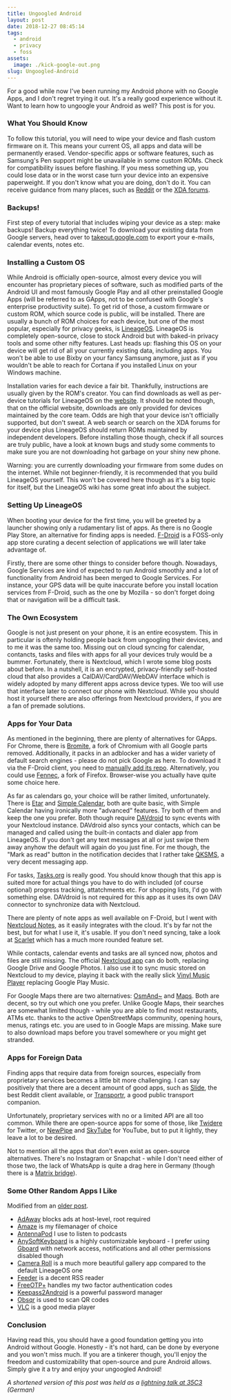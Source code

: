 ```yaml
---
title: Ungoogled Android
layout: post
date: 2018-12-27 08:45:14
tags:
  - android
  - privacy
  - foss
assets:
  image: ./kick-google-out.png
slug: Ungoogled-Android
---
```


For a good while now I've been running my Android phone with no Google Apps, and I don't regret trying it out. It's a really good experience without it. Want to learn how to ungoogle your Android as well? This post is for you.

<!-- more -->

### What You Should Know

To follow this tutorial, you will need to wipe your device and flash custom firmware on it. This means your current OS, all apps and data will be permanently erased. Vendor-specific apps or software features, such as Samsung's Pen support might be unavailable in some custom ROMs. Check for compatibility issues before flashing. If you mess something up, you could lose data or in the worst case turn your device into an expensive paperweight. If you don't know what you are doing, don't do it. You can receive guidance from many places, such as [Reddit](https://reddit.com/r/LineageOS) or the [XDA forums](https://forums.xda-developers.com).

### Backups!

First step of every tutorial that includes wiping your device as a step: make backups! Backup everything twice! To download your existing data from Google servers, head over to [takeout.google.com](https://takeout.google.com) to export your e-mails, calendar events, notes etc.

### Installing a Custom OS

While Android is officially open-source, almost every device you will encounter has proprietary pieces of software, such as modified parts of the Android UI and most famously Google Play and all other preinstalled Google Apps (will be referred to as GApps, not to be confused with Google's enterprise productivity suite). To get rid of those, a custom firmware or custom ROM, which source code is public, will be installed. There are usually a bunch of ROM choices for each device, but one of the most popular, especially for privacy geeks, is [LineageOS](https://lineageos.org). LineageOS is completely open-source, close to stock Android but with baked-in privacy tools and some other nifty features. Last heads up: flashing this OS on your device will get rid of all your currently existing data, including apps. You won't be able to use Bixby on your fancy Samsung anymore, just as if you wouldn't be able to reach for Cortana if you installed Linux on your Windows machine.

Installation varies for each device a fair bit. Thankfully, instructions are usually given by the ROM's creator. You can find downloads as well as per-device tutorials for LineageOS on the [website](https://download.lineageos.org). It should be noted though, that on the official website, downloads are only provided for devices maintained by the core team. Odds are high that your device isn't officially supported, but don't sweat. A web search or search on the XDA forums for your device plus LineageOS should return ROMs maintained by independent developers. Before installing those though, check if all sources are truly public, have a look at known bugs and study some comments to make sure you are not downloading hot garbage on your shiny new phone.

Warning: you are currently downloading your firmware from some dudes on the internet. While not beginner-friendly, it is recommended that you build LineageOS yourself. This won't be covered here though as it's a big topic for itself, but the LineageOS wiki has some great info about the subject.

### Setting Up LineageOS

When booting your device for the first time, you will be greeted by a launcher showing only a rudamentary list of apps. As there is no Google Play Store, an alternative for finding apps is needed. [F-Droid](https://fdroid.org) is a FOSS-only app store curating a decent selection of applications we will later take advantage of.

Firstly, there are some other things to consider before though. Nowadays, Google Services are kind of expected to run Android smoothly and a lot of functionality from Android has been merged to Google Services. For instance, your GPS data will be quite inaccurate before you install location services from F-Droid, such as the one by Mozilla - so don't forget doing that or navigation will be a difficult task.

### The Own Ecosystem

Google is not just present on your phone, it is an entire ecosystem. This in particular is oftenly holding people back from ungoogling their devices, and to me it was the same too. Missing out on cloud syncing for calendar, contancts, tasks and files with apps for all your devices truly would be a bummer. Fortunately, there is Nextcloud, which I wrote some blog posts about before. In a nutshell, it is an encrypted, privacy-friendly self-hosted cloud that also provides a CalDAV/CardDAV/WebDAV interface which is widely adopted by many different apps across device types. We too will use that interface later to connect our phone with Nextcloud. While you should host it yourself there are also offerings from Nextcloud providers, if you are a fan of premade solutions.

### Apps for Your Data

As mentioned in the beginning, there are plenty of alternatives for GApps. For Chrome, there is [Bromite](https://www.bromite.org), a fork of Chromium with all Google parts removed. Additionally, it packs in an adblocker and has a wider variety of default search engines - please do not pick Google as here. To download it via the F-Droid client, you need to [manually add its repo](https://www.bromite.org/fdroid). Alternatively, you could use [Fennec](https://f-droid.org/de/packages/org.mozilla.fennec_fdroid/), a fork of Firefox. Browser-wise you actually have quite some choice here.

As far as calendars go, your choice will be rather limited, unfortunately. There is [Etar](https://f-droid.org/de/packages/ws.xsoh.etar/) and [Simple Calendar](https://f-droid.org/de/packages/com.simplemobiletools.calendar/), both are quite basic, with Simple Calendar having ironically more "advanced" features. Try both of them and keep the one you prefer. Both though require [DAVdroid](https://f-droid.org/de/packages/at.bitfire.davdroid/) to sync events with your Nextcloud instance. DAVdroid also syncs your contacts, which can be managed and called using the built-in contacts and dialer app from LineageOS. If you don't get any text messages at all or just swipe them away anyhow the default will again do you just fine. For me though, the "Mark as read" button in the notification decides that I rather take [QKSMS](https://f-droid.org/de/packages/com.moez.QKSMS/), a very decent messaging app.

For tasks, [Tasks.org](https://f-droid.org/de/packages/org.tasks/) is really good. You should know though that this app is suited more for actual things you have to do with included (of course optional) progress tracking, attatchments etc. For shopping lists, I'd go with something else. DAVdroid is not required for this app as it uses its own DAV connector to synchronize data with Nextcloud.

There are plenty of note apps as well available on F-Droid, but I went with [Nextcloud Notes](https://f-droid.org/de/packages/it.niedermann.owncloud.notes/), as it easily integrates with the cloud. It's by far not the best, but for what I use it, it's usable. If you don't need syncing, take a look at [Scarlet](https://f-droid.org/de/packages/com.bijoysingh.quicknote/) which has a much more rounded feature set.

While contacts, calendar events and tasks are all synced now, photos and files are still missing. The official [Nextcloud app](https://f-droid.org/de/packages/com.nextcloud.client/) can do both, replacing Google Drive and Google Photos. I also use it to sync music stored on Nextcloud to my device, playing it back with the really slick [Vinyl Music Player](https://f-droid.org/de/packages/com.poupa.vinylmusicplayer/) replacing Google Play Music.

For Google Maps there are two alternatives: [OsmAnd~](https://f-droid.org/de/packages/net.osmand.plus/) and [Maps](https://f-droid.org/de/packages/com.github.axet.maps/). Both are decent, so try out which one you prefer. Unlike Google Maps, their searches are somewhat limited though - while you are able to find most restaurants, ATMs etc. thanks to the active OpenStreetMaps community, opening hours, menus, ratings etc. you are used to in Google Maps are missing. Make sure to also download maps before you travel somewhere or you might get stranded.

### Apps for Foreign Data

Finding apps that require data from foreign sources, especially from proprietary services becomes a little bit more challenging. I can say positively that there are a decent amount of good apps, such as [Slide](https://f-droid.org/de/packages/me.ccrama.redditslide/), the best Reddit client available, or [Transportr](https://f-droid.org/de/packages/de.grobox.liberario/), a good public transport companion.

Unfortunately, proprietary services with no or a limited API are all too common. While there are open-source apps for some of those, like [Twidere](https://f-droid.org/de/packages/org.mariotaku.twidere/) for Twitter, or [NewPipe](https://f-droid.org/de/packages/org.schabi.newpipe/) and [SkyTube](https://f-droid.org/de/packages/free.rm.skytube.oss/) for YouTube, but to put it lightly, they leave a lot to be desired.

Not to mention all the apps that don't even exist as open-source alternatives. There's no Instagram or Snapchat - while I don't need either of those two, the lack of WhatsApp is quite a drag here in Germany (though there is a [Matrix bridge](https://matrix.org/docs/projects/as/mautrix-whatsapp.html)).

### Some Other Random Apps I Like

Modified from an [older post](/2018/08/08/My-efforts-towards-privacy/).

- [AdAway](https://f-droid.org/de/packages/org.adaway/) blocks ads at host-level, root required
- [Amaze](https://f-droid.org/de/packages/com.amaze.filemanager/) is my filemanager of choice
- [AntennaPod](https://f-droid.org/de/packages/de.danoeh.antennapod/) I use to listen to podcasts
- [AnySoftKeyboard](https://f-droid.org/packages/com.menny.android.anysoftkeyboard/) is a highly customizable keyboard - I prefer using [Gboard](https://play.google.com/store/apps/details?id=com.google.android.inputmethod.latin&hl=en) with network access, notifications and all other permissions disabled though
- [Camera Roll](https://f-droid.org/de/packages/us.koller.cameraroll/) is a much more beautiful gallery app compared to the default LineageOS one
- [Feeder](https://f-droid.org/de/packages/com.nononsenseapps.feeder/) is a decent RSS reader
- [FreeOTP+](https://f-droid.org/de/packages/org.liberty.android.freeotpplus/) handles my two factor authentication codes
- [Keepass2Android](https://github.com/PhilippC/keepass2android) is a powerful password manager
- [Obsqr](https://f-droid.org/de/packages/trikita.obsqr/) is used to scan QR codes
- [VLC](https://www.videolan.org/vlc/download-android.html) is a good media player

### Conclusion

Having read this, you should have a good foundation getting you into Android without Google. Honestly - it's not hard, can be done by everyone and you won't miss much. If you are a tinkerer though, you'll enjoy the freedom and customizability that open-source and pure Android allows. Simply give it a try and enjoy your ungoogled Android!

_A shortened version of this post was held as a [lightning talk at 35C3](https://media.ccc.de/v/35c3-37-jugend-hackt-lightning-talks) (German)_
